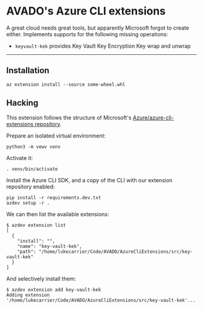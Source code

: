 # AVADO's Azure CLI extensions

A great cloud needs great tools, but apparently Microsoft forgot to create either. Implements supports for the following missing operations:

* `keyvault-kek` provides Key Vault Key Encryption Key wrap and unwrap

---

## Installation

```console
az extension install --source some-wheel.whl
```

## Hacking

This extension follows the structure of Microsoft's [Azure/azure-cli-extensions repository](https://github.com/Azure/azure-cli-extensions).

Prepare an isolated virtual environment:

```console
python3 -m vewv venv
```

Activate it:

```console
. venv/bin/activate
```

Install the Azure CLI SDK, and a copy of the CLI with our extension repository enabled:

```console
pip install -r requirements.dev.txt
azdev setup -r .
```

We can then list the available extensions:

```console
$ azdev extension list
[
  {
    "install": "",
    "name": "key-vault-kek",
    "path": "/home/lukecarrier/Code/AVADO/AzureCliExtensions/src/key-vault-kek"
  }
]
```

And selectively install them:

```console
$ azdev extension add key-vault-kek
Adding extension '/home/lukecarrier/Code/AVADO/AzureCliExtensions/src/key-vault-kek'...
```
